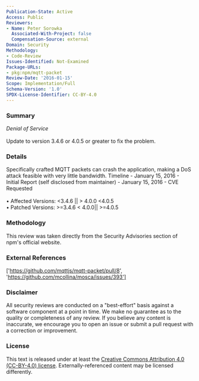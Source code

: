 ```yaml
---
Publication-State: Active
Access: Public
Reviewers:
- Name: Peter Sorowka
  Associated-With-Project: false
  Compensation-Source: external
Domain: Security
Methodology:
- Code-Review
Issues-Identified: Not-Examined
Package-URLs:
- pkg:npm/mqtt-packet
Review-Date: '2016-01-15'
Scope: Implementation/Full
Schema-Version: '1.0'
SPDX-License-Identifier: CC-BY-4.0
---
```

### Summary
*Denial of Service*<br><br>Update to version 3.4.6 or 4.0.5 or greater to fix the problem.
### Details
Specifically crafted MQTT packets can crash the application, making a DoS attack feasible with very little bandwidth.   Timeline - January 15, 2016 - Initial Report (self disclosed from maintainer) - January 15, 2016 - CVE Requested
<br><br>• Affected Versions: <3.4.6 || > 4.0.0 <4.0.5
<br>• Patched Versions: >=3.4.6 < 4.0.0|| >=4.0.5
### Methodology
This review was taken directly from the Security Advisories section of npm's official website.
### External References
['https://github.com/mqttjs/mqtt-packet/pull/8', 'https://github.com/mcollina/mosca/issues/393']
### Disclaimer
All security reviews are conducted on a "best-effort" basis against a software component at a point in time. We make no guarantee as to the quality or completeness of any review. If you believe any content is inaccurate, we encourage you to open an issue or submit a pull request with a correction or improvement.
### License
This text is released under at least the [Creative Commons Attribution 4.0 (CC-BY-4.0) license](https://creativecommons.org/licenses/by/4.0/legalcode.txt). Externally-referenced content may be licensed differently.
